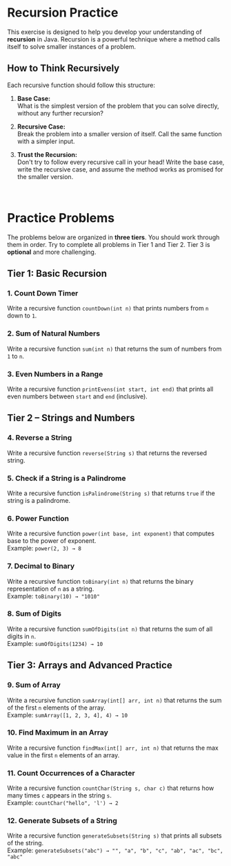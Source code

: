 # Recursion Practice

This exercise is designed to help you develop your understanding of **recursion** in Java. Recursion is a powerful technique where a method calls itself to solve smaller instances of a problem.

## How to Think Recursively

Each recursive function should follow this structure:

1. **Base Case:**  
   What is the simplest version of the problem that you can solve directly, without any further recursion?

2. **Recursive Case:**  
   Break the problem into a smaller version of itself. Call the same function with a simpler input.

3. **Trust the Recursion:**  
   Don't try to follow every recursive call in your head! Write the base case, write the recursive case, and assume the method works as promised for the smaller version.

<br>

# Practice Problems

The problems below are organized in **three tiers**. You should work through them in order. Try to complete all problems in Tier 1 and Tier 2. Tier 3 is **optional** and more challenging.

## Tier 1: Basic Recursion

### 1. Count Down Timer
Write a recursive function `countDown(int n)` that prints numbers from `n` down to `1`.


### 2. Sum of Natural Numbers
Write a recursive function `sum(int n)` that returns the sum of numbers from `1` to `n`.


### 3. Even Numbers in a Range
Write a recursive function `printEvens(int start, int end)` that prints all even numbers between `start` and `end` (inclusive).

## Tier 2 – Strings and Numbers

### 4. Reverse a String
Write a recursive function `reverse(String s)` that returns the reversed string.

### 5. Check if a String is a Palindrome
Write a recursive function `isPalindrome(String s)` that returns `true` if the string is a palindrome.

### 6. Power Function
Write a recursive function `power(int base, int exponent)` that computes base to the power of exponent.  
Example: `power(2, 3) → 8`

### 7. Decimal to Binary
Write a recursive function `toBinary(int n)` that returns the binary representation of `n` as a string.  
Example: `toBinary(10) → "1010"`

### 8. Sum of Digits
Write a recursive function `sumOfDigits(int n)` that returns the sum of all digits in `n`.  
Example: `sumOfDigits(1234) → 10`

## Tier 3: Arrays and Advanced Practice

### 9. Sum of Array
Write a recursive function `sumArray(int[] arr, int n)` that returns the sum of the first `n` elements of the array.  
Example: `sumArray([1, 2, 3, 4], 4) → 10`

### 10. Find Maximum in an Array
Write a recursive function `findMax(int[] arr, int n)` that returns the max value in the first `n` elements of an array.

### 11. Count Occurrences of a Character
Write a recursive function `countChar(String s, char c)` that returns how many times `c` appears in the string `s`.  
Example: `countChar("hello", 'l') → 2`

### 12. Generate Subsets of a String
Write a recursive function `generateSubsets(String s)` that prints all subsets of the string.  
Example: `generateSubsets("abc") → "", "a", "b", "c", "ab", "ac", "bc", "abc"`